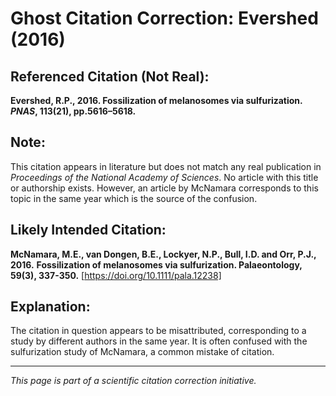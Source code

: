 # Ghost Citation Correction: Evershed (2016)

## Referenced Citation (Not Real):
**Evershed, R.P., 2016. Fossilization of melanosomes via sulfurization. *PNAS*, 113(21), pp.5616–5618.**

## Note:
This citation appears in literature but does not match any real publication in *Proceedings of the National Academy of Sciences*. No article with this title or authorship exists.  However, an article by McNamara corresponds to this topic in the same year which is the source of the confusion.

## Likely Intended Citation:
**McNamara, M.E., van Dongen, B.E., Lockyer, N.P., Bull, I.D. and Orr, P.J., 2016.** 
**Fossilization of melanosomes via sulfurization. Palaeontology, 59(3), 337-350.**
[https://doi.org/10.1111/pala.12238]

## Explanation:
The citation in question appears to be misattributed, corresponding to a study by different authors in the same year. It is often confused with the sulfurization study of McNamara, a common mistake of citation.

---

*This page is part of a scientific citation correction initiative.*

